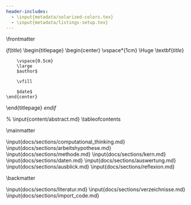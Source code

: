 ```yaml
---
header-includes: 
  - \input{metadata/solarized-colors.tex}
  - \input{metadata/listings-setup.tex}
---
```


\frontmatter

$if(title)$
\begin{titlepage}
    \begin{center}
        \vspace*{1cm}
        \Huge
        \textbf{$title$}
        
        \vspace{0.5cm}
        \large
        $author$
        
        \vfill
        
        $date$
    \end{center}
\end{titlepage}
$endif$

% \input{content/abstract.md}
\tableofcontents

\mainmatter

\input{docs/sections/computational_thinking.md}
\input{docs/sections/arbeitshypothese.md}
\input{docs/sections/methode.md}
\input{docs/sections/kern.md}
\input{docs/sections/daten.md}
\input{docs/sections/auswertung.md}
\input{docs/sections/ausblick.md}
\input{docs/sections/reflexion.md}

\backmatter

\input{docs/sections/literatur.md}
\input{docs/sections/verzeichnisse.md}
\input{docs/sections/import_code.md}
